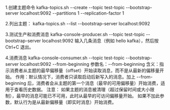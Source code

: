 1.创建主题命令
kafka-topics.sh --create --topic test-topic --bootstrap-server localhost:9092 --partitions 1 --replication-factor 1

2.列出主题：
kafka-topics.sh --list --bootstrap-server localhost:9092

3.测试生产和消费消息
kafka-console-producer.sh --topic test-topic --bootstrap-server localhost:9092
输入几条消息（例如 hello kafka），然后按 Ctrl+C 退出。

4.消费消息
 kafka-console-consumer.sh --topic test-topic --bootstrap-server localhost:9092 --from-beginning
参数名：--from-beginning
含义：指示消费者从主题的最早偏移量（offset）开始读取消息，而不是从最新的偏移量开始。
作用：默认情况下，消费者只读取启动后新写入的消息。加上 --from-beginning 后，消费者会从主题的第一个消息（最早的可用偏移量）开始消费，适用于查看历史数据。
注意：
如果主题的消息被清理（超过保留时间或大小限制），最早的消息可能已不可用，此时从最早的可访问偏移量开始。
如果不加此参数，默认行为是从最新偏移量（即实时消息）开始消费。











